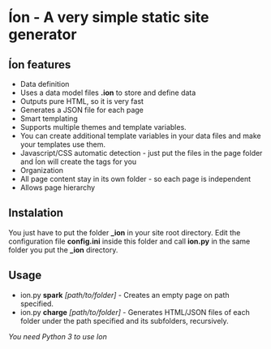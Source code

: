 # Íon - A very simple static site generator

## Íon features

* Data definition
 * Uses a data model files **.ion** to store and define data
 * Outputs pure HTML, so it is very fast
 * Generates a JSON file for each page
* Smart templating
 * Supports multiple themes and template variables.
 * You can create additional template variables in your data files and make your templates use them.
 * Javascript/CSS automatic detection - just put the files in the page folder and Íon will create the tags for you
* Organization
 * All page content stay in its own folder - so each page is independent
 * Allows page hierarchy


## Instalation

You just have to put the folder **_ion** in your site root directory. Edit the configuration file **config.ini** inside this folder and call **ion.py** in the same folder you put the **_ion** directory.


## Usage

* ion.py **spark** *[path/to/folder]* - Creates an empty page on path specified.
* ion.py **charge** *[path/to/folder]* - Generates HTML/JSON files of each folder under the path specified and its subfolders, recursively.

*You need Python 3 to use Ion*

